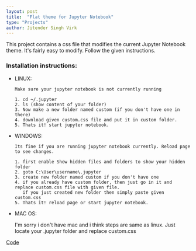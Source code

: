 ```yaml
---
layout: post
title:  "Flat theme for Jupyter Notebook"
type: "Projects"
author: Jitender Singh Virk
---
```


This project contains a css file that modifies the current Jupyter Notebook theme.
It's fairly easy to modify. Follow the given instructions.

### Installation instructions:

* LINUX:

      Make sure your jupyter notebook is not currently running

      1. cd ~/.jupyter
      2. ls (show content of your folder)
      3. Now make a new folder named custom (if you don't have one in there)
      4. download given custom.css file and put it in custom folder.
      5. Thats it! start jupyter notebook.

* WINDOWS:

      Its fine if you are running jupyter notebook currently. Reload page to see changes.

      1. first enable Show hidden files and folders to show your hidden folder
      2. goto C:\User\username\.jupyter
      3. create new folder named custom if you don't have one
      4. if you already have custom folder, then just go in it and replace custom.css file with given file.
         if you just created new folder then simply paste given custom.css
      5. Thats it! reload page or start jupyter notebook.

* MAC OS:

     I'm sorry i don't have mac and i think steps are same as linux.
     Just locate your .jupyter folder and replace custom.css



[Code](https://github.com/VirkSaab/Best-Flat-theme-for-Jupyter-Notebook)

